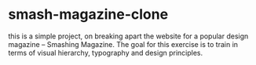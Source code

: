 # smash-magazine-clone
this is a simple project, on breaking apart the website for a popular design magazine – Smashing Magazine. The goal for this exercise is to train in terms of visual hierarchy, typography and design principles.
